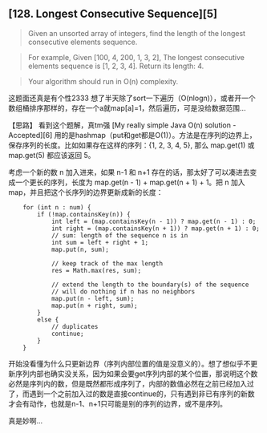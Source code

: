 ## [128. Longest Consecutive Sequence][5]

>  Given an unsorted array of integers, find the length of the longest consecutive elements sequence.

>For example,
>Given [100, 4, 200, 1, 3, 2],
>The longest consecutive elements sequence is [1, 2, 3, 4]. Return its length: 4.

>Your algorithm should run in O(n) complexity. 

这题面还真是有个性2333
想了半天除了sort一下遍历（O(nlogn)），或者开一个数组桶排序那样的，存在一个a就map[a]=1，然后遍历，可是没给数据范围...


【思路】
看到这个题解，真tm强 [My really simple Java O(n) solution - Accepted][6]
用的是hashmap（put和get都是O(1)）。方法是在序列的边界上，保存序列的长度。比如如果存在这样的序列：{1, 2, 3, 4, 5}, 那么 map.get(1) 或 map.get(5) 都应该返回 5。

考虑一个新的数 n 加入进来，如果 n-1 和 n+1 存在的话，那太好了可以凑进去变成一个更长的序列，长度为 map.get(n - 1) + map.get(n + 1) + 1。把 n 加入map，并且把这个长序列的边界更新成新的长度：

```
    for (int n : num) {
        if (!map.containsKey(n)) {
            int left = (map.containsKey(n - 1)) ? map.get(n - 1) : 0;
            int right = (map.containsKey(n + 1)) ? map.get(n + 1) : 0;
            // sum: length of the sequence n is in
            int sum = left + right + 1;
            map.put(n, sum);
            
            // keep track of the max length 
            res = Math.max(res, sum);
            
            // extend the length to the boundary(s) of the sequence
            // will do nothing if n has no neighbors
            map.put(n - left, sum);
            map.put(n + right, sum);
        }
        else {
            // duplicates
            continue;
        }
    }
```

开始没看懂为什么只更新边界（序列内部位置的值是没意义的）。想了想似乎不更新序列内部也确实没关系，因为如果会要get序列内部的某个位置，那说明这个数必然是序列内的数，但是既然都形成序列了，内部的数值必然在之前已经加入过了，而遇到一个之前加入过的数是直接continue的，只有遇到非已有序列的新数才会有动作，也就是n-1、n+1只可能是别的序列的边界，或不是序列。

真是妙啊...